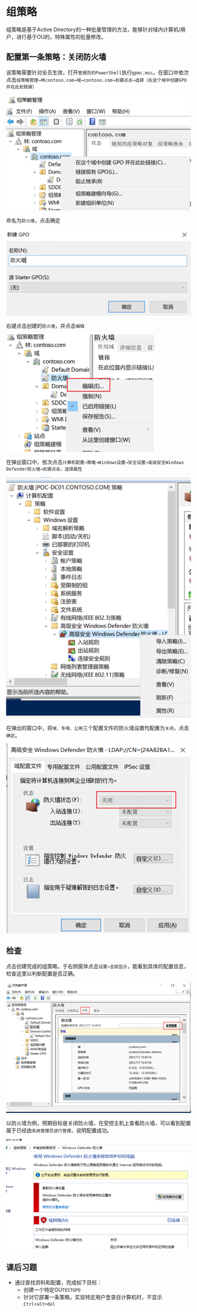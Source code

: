 # 组策略

组策略是基于Active Directory的一种批量管理的方法，能够针对域内计算机/用户，进行基于OU的，特殊属性的批量修改。

## 配置第一条策略：关闭防火墙

该策略需要针对全员生效，打开`管理员的PowerShell`执行`gpmc.msc`。在窗口中依次点击`组策略管理→林contoso.com→域→contoso.com→右键点击→选择（在这个域中创建GPO并在此处链接）`

![image](.gitbook/assets/20210707154333.png)

命名为`防火墙`，点击确定

![image](.gitbook/assets/20210707154456.png)

右键点击创建的`防火墙`，并点击`编辑`

![image](.gitbook/assets/20210707154622.png)

在弹出窗口中，依次点击`计算机配置→策略→Windows设置→安全设置→高级安全Windows Defender防火墙→右键点击，选择属性`

![image](.gitbook/assets/20210707154806.png)

在弹出的窗口中，将`域、专用、公用`三个配置文件的防火墙设置均配置为`关闭`，点击`确定`。

![image](.gitbook/assets/20210707154725.png)



## 检查

点击创建完成的组策略，于右侧窗体点击`设置→全部显示`，能看到具体的配置信息，检查这里以判断配置是否正确。

![image](.gitbook/assets/20210707155043.png)

以防火墙为例，预期目标是关闭防火墙，在受控主机上查看防火墙，可以看到配置属于已经由`系统管理员进行管理`，说明配置成功。

![image](.gitbook/assets/20210707155311.png)

## 课后习题

- 通过查找资料和配置，完成如下目标：
  - 创建一个特定OU`TESTGPO`
  - 针对它部署一条策略，实现特定用户登录目计算机时，不显示`Ctrl+alt+del`
